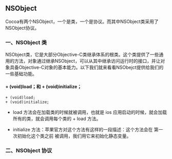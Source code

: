 ## NSObject
Cocoa有两个NSObject，一个是类，一个是协议。而其中NSObject类采用了NSObject协议。

### 一、NSObject 类

NSObject类，它是大部分Objective-C类继承体系的根类。这个类提供了一些通用的方法，对象通过继承NSObject，可以从其中继承访问运行时的接口，并让对象具备Objective-C对象的基本能力。以下我们就来看看NSObejct提供给我们的一些基础功能。

#### + (void)load；和 + (void)initialize；

```object
+ (void)load;
+ (void)initialize;
```
* load 方法会在加载类的时候就被调用，也就是 ios 应用启动的时候，就会加载所有的类，就会调用每个类的 + load 方法。

* initialize 方法：苹果官方对这个方法有这样的一段描述：这个方法会在 第一次初始化这个类之前 被调用，我们用它来初始化静态变量。


### 二、NSObject 协议

